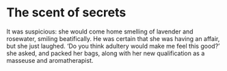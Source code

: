 The scent of secrets
====================It was suspicious: she would come home smelling of lavender and rosewater, smiling beatifically. He was certain that she was having an affair, but she just laughed. ‘Do you think adultery would make me feel this good?’ she asked, and packed her bags, along with her new qualification as a masseuse and aromatherapist.